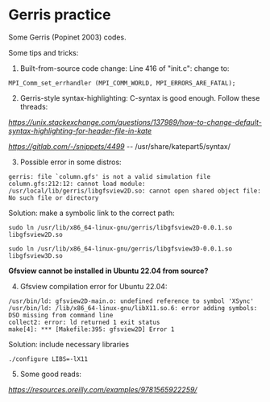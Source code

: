 # Gerris practice

Some Gerris (Popinet 2003) codes.

Some tips and tricks:
1. Built-from-source code change:
Line 416 of "init.c":
change to:
```
MPI_Comm_set_errhandler (MPI_COMM_WORLD, MPI_ERRORS_ARE_FATAL);
```
2. Gerris-style syntax-highlighting:
C-syntax is good enough. Follow these threads:

*https://unix.stackexchange.com/questions/137989/how-to-change-default-syntax-highlighting-for-header-file-in-kate*

*https://gitlab.com/-/snippets/4499* -- /usr/share/katepart5/syntax/

3. Possible error in some distros:
```
gerris: file `column.gfs' is not a valid simulation file
column.gfs:212:12: cannot load module: /usr/local/lib/gerris/libgfsview2D.so: cannot open shared object file: No such file or directory
```
Solution: make a symbolic link to the correct path:
```
sudo ln /usr/lib/x86_64-linux-gnu/gerris/libgfsview2D-0.0.1.so libgfsview2D.so

sudo ln /usr/lib/x86_64-linux-gnu/gerris/libgfsview3D-0.0.1.so libgfsview3D.so
```
**Gfsview cannot be installed in Ubuntu 22.04 from source?**

4. Gfsview compilation error for Ubuntu 22.04:
```
/usr/bin/ld: gfsview2D-main.o: undefined reference to symbol 'XSync'
/usr/bin/ld: /lib/x86_64-linux-gnu/libX11.so.6: error adding symbols: DSO missing from command line
collect2: error: ld returned 1 exit status
make[4]: *** [Makefile:395: gfsview2D] Error 1
```
Solution: include necessary libraries
```
./configure LIBS=-lX11
```

5. Some good reads:

*https://resources.oreilly.com/examples/9781565922259/*
